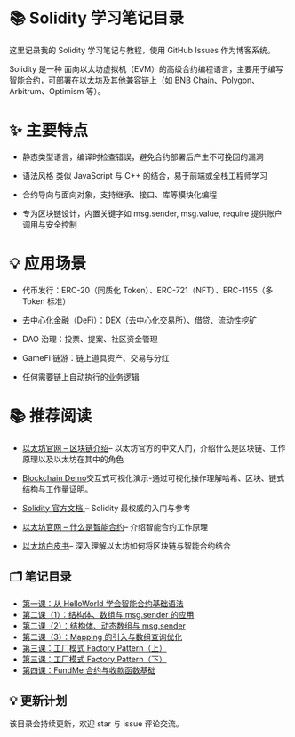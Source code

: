 # 📚 Solidity 学习笔记目录

这里记录我的 Solidity 学习笔记与教程，使用 GitHub Issues 作为博客系统。

Solidity 是一种 面向以太坊虚拟机（EVM）的高级合约编程语言，主要用于编写智能合约，可部署在以太坊及其他兼容链上（如 BNB Chain、Polygon、Arbitrum、Optimism 等）。

# ✨ 主要特点
- 静态类型语言，编译时检查错误，避免合约部署后产生不可挽回的漏洞

- 语法风格 类似 JavaScript 与 C++ 的结合，易于前端或全栈工程师学习

- 合约导向与面向对象，支持继承、接口、库等模块化编程

- 专为区块链设计，内置关键字如 msg.sender, msg.value, require 提供账户调用与安全控制

# 💡 应用场景
- 代币发行：ERC-20（同质化 Token）、ERC-721（NFT）、ERC-1155（多 Token 标准）

- 去中心化金融（DeFi）：DEX（去中心化交易所）、借贷、流动性挖矿

- DAO 治理：投票、提案、社区资金管理

- GameFi 链游：链上道具资产、交易与分红

- 任何需要链上自动执行的业务逻辑

# 📚 推荐阅读
- [以太坊官网 – 区块链介绍](https://ethereum.org/zh/developers/docs/intro-to-ethereum/)– 以太坊官方的中文入门，介绍什么是区块链、工作原理以及以太坊在其中的角色

- [Blockchain Demo](https://andersbrownworth.com/blockchain/)交互式可视化演示-通过可视化操作理解哈希、区块、链式结构与工作量证明。
  
- [Solidity 官方文档 ](https://docs.soliditylang.org/)– Solidity 最权威的入门与参考

- [以太坊官网 – 什么是智能合约](https://ethereum.org/zh/developers/docs/smart-contracts/)– 介绍智能合约工作原理
  
- [以太坊白皮书](https://ethereum.org/en/whitepaper/)– 深入理解以太坊如何将区块链与智能合约结合


## 🗂️ 笔记目录

- [第一课：从 HelloWorld 学会智能合约基础语法](https://github.com/Cherryctl/Solidity-study-notes/issues/1)
- [第二课（1）：结构体、数组与 msg.sender 的应用](https://github.com/Cherryctl/Solidity-study-notes/issues/2)
- [第二课（2）：结构体、动态数组与 msg.sender](https://github.com/Cherryctl/Solidity-study-notes/issues/3)
- [第二课（3）：Mapping 的引入与数组查询优化](https://github.com/Cherryctl/Solidity-study-notes/issues/4)
- [第三课：工厂模式 Factory Pattern（上）](https://github.com/Cherryctl/Solidity-study-notes/issues/5)
- [第三课：工厂模式 Factory Pattern（下）](https://github.com/Cherryctl/Solidity-study-notes/issues/6)
- [第四课：FundMe 合约与收款函数基础](https://github.com/Cherryctl/Solidity-study-notes/issues/7)

## 💡 更新计划

该目录会持续更新，欢迎 star 与 issue 评论交流。

